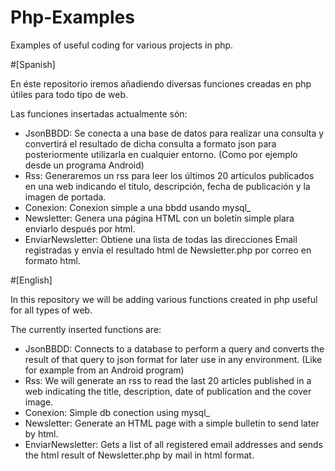 # Php-Examples
Examples of useful coding for various projects in php.

#[Spanish]

En éste repositorio iremos añadiendo diversas funciones creadas en php útiles para todo tipo de web.

Las funciones insertadas actualmente són:

  - JsonBBDD: Se conecta a una base de datos para realizar una consulta y convertirá el resultado de dicha consulta a formato json para posteriormente utilizarla en cualquier entorno. (Como por ejemplo desde un programa Android)
  - Rss: Generaremos un rss para leer los últimos 20 artículos publicados en una web indicando el título, descripción, fecha de publicación y la imagen de portada.
  - Conexion: Conexion simple a una bbdd usando mysql_
  - Newsletter: Genera una página HTML con un boletín simple plara enviarlo después por html.
  - EnviarNewsletter: Obtiene una lista de todas las direcciones Email registradas y envía el resultado html de Newsletter.php por correo en formato html.

#[English]


In this repository we will be adding various functions created in php useful for all types of web. 

The currently inserted functions are: 

  - JsonBBDD: Connects to a database to perform a query and converts the result of that query to json format for later use in any environment. (Like for example from an Android program) 
  - Rss: We will generate an rss to read the last 20 articles published in a web indicating the title, description, date of publication and the cover image.
  - Conexion: Simple db conection using mysql_
  - Newsletter: Generate an HTML page with a simple bulletin to send later by html.
  - EnviarNewsletter: Gets a list of all registered email addresses and sends the html result of Newsletter.php by mail in html format.
